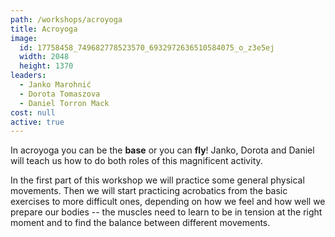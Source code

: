 ```yaml
---
path: /workshops/acroyoga
title: Acroyoga
image:
  id: 17758458_749682778523570_6932972636510584075_o_z3e5ej
  width: 2048
  height: 1370
leaders:
  - Janko Marohnić
  - Dorota Tomaszova
  - Daniel Torron Mack
cost: null
active: true
---
```


In acroyoga you can be the **base** or you can **fly**! Janko, Dorota and Daniel will teach us how to do both roles of this magnificent activity.

In the first part of this workshop we will practice some general physical movements. Then we will start practicing acrobatics from the basic exercises to more difficult ones, depending on how we feel and how well we prepare our bodies -- the muscles need to learn to be in tension at the right moment and to find the balance between different movements.
